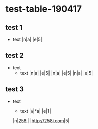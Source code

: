 # test-table-190417

## test 1

* text 
    |n|a|
    |e|5|

## test 2

* text 
    * text 
        |n|a|
        |e|5|
    |n|a|
    |e|5|
|n|a|
|e|5|

## test 3

* text 
    * text 
        |`n`|*a|
        |e|1|

    |n|[258i](http://258i.com)|
    |<http://258i.com>|5|
